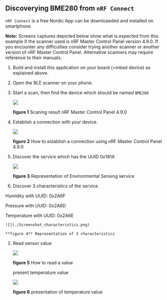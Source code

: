 ## Discoverying BME280 from `nRF Connect`
`nRF Connect` is a free Nordic App can be downloaeded and installed on smartphone.

**Note:** Screens captures depicted below show what is expected from this example if the scanner used is nRF Master Control Panel version 4.9.0. If you encounter any difficulties consider trying another scanner or another version of nRF Master Control Panel. Alternative scanners may require reference to their manuals.

1. Build and install this application on your board (=mbed device) as explained above.
1. Open the BLE scanner on your phone.
1. Start a scan, then find the device which should be named `BME280`

    ![](./Screenshot_BME280.png)

    **figure 1** Scaning result nRF Master Control Panel 4.9.0

1. Establish a connection with your device.

    ![](./Screenshot_BME280-connect.png)

    **figure 2** How to establish a connection using nRF Master Control Panel 4.9.0

1. Discover the service which has the UUID 0x181A

    ![](./Screenshot_services.png)

    **figure 3** Representation of Environmental Sensing service

1. Discover 3 characteristics of the service.

 Humidity with UUID: 0x2A6F

 Pressure with UUID: 0x2A6D

 Temperature with UUID: 0x2A6E

    ![](./Screenshot_characteristics.png)

    **figure 4** Representation of 3 characteristics

1. Read sensor value

    ![](./Screenshot_readvalue.png)

    **figure 5** How to read a value

    present temperature value

    ![](./Screenshot_temperature.png)

    **figure 6** presentation of temperature value
